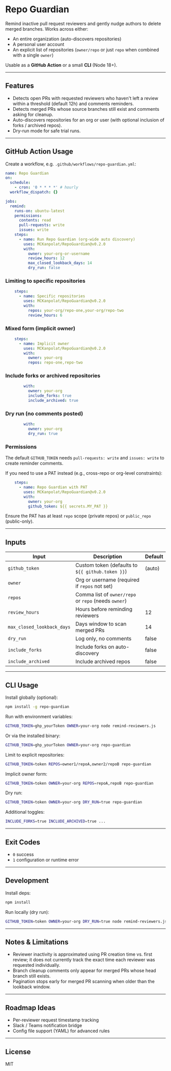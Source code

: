 # Repo Guardian

Remind inactive pull request reviewers and gently nudge authors to delete merged branches. Works across either:

* An entire organization (auto-discovers repositories)
* A personal user account
* An explicit list of repositories (`owner/repo` or just `repo` when combined with a single `owner`)

Usable as a **GitHub Action** or a small **CLI** (Node 18+).

---
## Features

* Detects open PRs with requested reviewers who haven't left a review within a threshold (default 12h) and comments reminders.
* Detects merged PRs whose source branches still exist and comments asking for cleanup.
* Auto-discovers repositories for an org or user (with optional inclusion of forks / archived repos).
* Dry-run mode for safe trial runs.

---
## GitHub Action Usage

Create a workflow, e.g. `.github/workflows/repo-guardian.yml`:

```yaml
name: Repo Guardian
on:
  schedule:
    - cron: '0 * * * *' # hourly
  workflow_dispatch: {}

jobs:
  remind:
    runs-on: ubuntu-latest
    permissions:
      contents: read
      pull-requests: write
      issues: write
    steps:
      - name: Run Repo Guardian (org-wide auto discovery)
        uses: MCKanpolat/RepoGuardian@v0.2.0
        with:
          owner: your-org-or-username
          review_hours: 12
          max_closed_lookback_days: 14
          dry_run: false
```

### Limiting to specific repositories
```yaml
    steps:
      - name: Specific repositories
        uses: MCKanpolat/RepoGuardian@v0.2.0
        with:
          repos: your-org/repo-one,your-org/repo-two
          review_hours: 6
```

### Mixed form (implicit owner)
```yaml
    steps:
      - name: Implicit owner
        uses: MCKanpolat/RepoGuardian@v0.2.0
        with:
          owner: your-org
          repos: repo-one,repo-two
```

### Include forks or archived repositories
```yaml
        with:
          owner: your-org
          include_forks: true
          include_archived: true
```

### Dry run (no comments posted)
```yaml
        with:
          owner: your-org
          dry_run: true
```

### Permissions
The default `GITHUB_TOKEN` needs `pull-requests: write` and `issues: write` to create reminder comments.

If you need to use a PAT instead (e.g., cross-repo or org-level constraints):
```yaml
    steps:
      - name: Repo Guardian with PAT
        uses: MCKanpolat/RepoGuardian@v0.2.0
        with:
          owner: your-org
          github_token: ${{ secrets.MY_PAT }}
```
Ensure the PAT has at least `repo` scope (private repos) or `public_repo` (public-only).

---
## Inputs
| Input | Description | Default |
|-------|-------------|---------|
| `github_token` | Custom token (defaults to `${{ github.token }}`) | (auto) |
| `owner` | Org or username (required if `repos` not set) |  |
| `repos` | Comma list of `owner/repo` or `repo` (needs `owner`) |  |
| `review_hours` | Hours before reminding reviewers | 12 |
| `max_closed_lookback_days` | Days window to scan merged PRs | 14 |
| `dry_run` | Log only, no comments | false |
| `include_forks` | Include forks on auto-discovery | false |
| `include_archived` | Include archived repos | false |

---
## CLI Usage
Install globally (optional):
```bash
npm install -g repo-guardian
```
Run with environment variables:
```bash
GITHUB_TOKEN=ghp_yourToken OWNER=your-org node remind-reviewers.js
```
Or via the installed binary:
```bash
GITHUB_TOKEN=ghp_yourToken OWNER=your-org repo-guardian
```
Limit to explicit repositories:
```bash
GITHUB_TOKEN=token REPOS=owner1/repoA,owner2/repoB repo-guardian
```
Implicit owner form:
```bash
GITHUB_TOKEN=token OWNER=your-org REPOS=repoA,repoB repo-guardian
```
Dry run:
```bash
GITHUB_TOKEN=token OWNER=your-org DRY_RUN=true repo-guardian
```
Additional toggles:
```bash
INCLUDE_FORKS=true INCLUDE_ARCHIVED=true ...
```

---
## Exit Codes
* `0` success
* `1` configuration or runtime error

---
## Development
Install deps:
```bash
npm install
```
Run locally (dry run):
```bash
GITHUB_TOKEN=token OWNER=your-org DRY_RUN=true node remind-reviewers.js
```

---
## Notes & Limitations
* Reviewer inactivity is approximated using PR creation time vs. first review; it does not currently track the exact time each reviewer was requested individually.
* Branch cleanup comments only appear for merged PRs whose head branch still exists.
* Pagination stops early for merged PR scanning when older than the lookback window.

---
## Roadmap Ideas
* Per-reviewer request timestamp tracking
* Slack / Teams notification bridge
* Config file support (YAML) for advanced rules

---
## License
MIT
